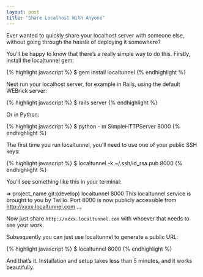 ```yaml
---
layout: post
title: "Share Localhost With Anyone"
---
```


Ever wanted to quickly share your localhost server with someone else, without going through the hassle of deploying it somewhere?

You’ll be happy to know that there’s a really simple way to do this. Firstly, install the localtunnel gem:

{% highlight javascript %}
$ gem install localtunnel
{% endhighlight %}

Next run your localhost server, for example in Rails, using the default WEBrick server:

{% highlight javascript %}
$ rails server
{% endhighlight %}

Or in Python:

{% highlight javascript %}
$ python - m SimpleHTTPServer 8000
{% endhighlight %}

The first time you run localtunnel, you’ll need to use one of your public SSH keys:

{% highlight javascript %}
$ localtunnel -k ~/.ssh/id_rsa.pub 8000
{% endhighlight %}

You’ll see something like this in your terminal:

➜  project_name git:(develop) localtunnel 8000
   This localtunnel service is brought to you by Twilio.
   Port 8000 is now publicly accessible from http://xxxx.localtunnel.com ...

Now just share `http://xxxx.localtunnel.com` with whoever that needs to see your work.

Subsequently you can just use localtunnel <port> to generate a public URL:

{% highlight javascript %}
$ localtunnel 8000
{% endhighlight %}

And that’s it. Installation and setup takes less than 5 minutes, and it works beautifully.